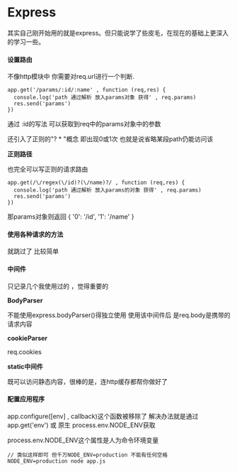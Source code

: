 # Express

其实自己刚开始用的就是express。但只能说学了些皮毛，在现在的基础上更深入的学习一些。

#### 设置路由

不像http模块中 你需要对req.url进行一个判断.

```
app.get('/params/:id/:name' , function (req,res) {
  console.log('path 通过解析 放入params对象 获得' , req.params)
  res.send('params')
})
```
通过 :id的写法 可以获取到req中的params对象中的参数

还引入了正则的"? * "概念 即出现0或1次 也就是说省略某段path仍能访问该


**正则路径**

也完全可以写正则的请求路由
```
app.get(/\/regex(\/id)?(\/name)?/ , function (req,res) {
  console.log('path 通过解析 放入params的对象 获得' , req.params)
  res.send('params')
})
```

那params对象则返回 { '0': '/id', '1': '/name' }


#### 使用各种请求的方法

就跳过了 比较简单


#### 中间件

只记录几个我使用过的 ，觉得重要的

**BodyParser**

不能使用express.bodyParser()得独立使用
使用该中间件后 是req.body是携带的请求内容

**cookieParser**

req.cookies

**static中间件**

既可以访问静态内容，很棒的是，连http缓存都帮你做好了


#### 配置应用程序

app.configure(\[env] , callback)这个函数被移除了
解决办法就是通过app.get('env') 或 原生 process.env.NODE_ENV获取

process.env.NODE_ENV这个属性是人为命令环境变量

```
// 类似这样即可 但千万NODE_ENV=production 不能有任何空格
NODE_ENV=production node app.js
```




